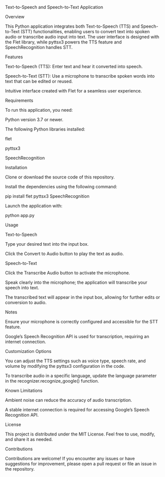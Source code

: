 Text-to-Speech and Speech-to-Text Application

Overview

This Python application integrates both Text-to-Speech (TTS) and Speech-to-Text (STT) functionalities, enabling users to convert text into spoken audio or transcribe audio input into text. The user interface is designed with the Flet library, while pyttsx3 powers the TTS feature and SpeechRecognition handles STT.

Features

Text-to-Speech (TTS): Enter text and hear it converted into speech.

Speech-to-Text (STT): Use a microphone to transcribe spoken words into text that can be edited or reused.

Intuitive interface created with Flet for a seamless user experience.

Requirements

To run this application, you need:

Python version 3.7 or newer.

The following Python libraries installed:

flet

pyttsx3

SpeechRecognition

Installation

Clone or download the source code of this repository.

Install the dependencies using the following command:

pip install flet pyttsx3 SpeechRecognition

Launch the application with:

python app.py

Usage

Text-to-Speech

Type your desired text into the input box.

Click the Convert to Audio button to play the text as audio.

Speech-to-Text

Click the Transcribe Audio button to activate the microphone.

Speak clearly into the microphone; the application will transcribe your speech into text.

The transcribed text will appear in the input box, allowing for further edits or conversion to audio.

Notes

Ensure your microphone is correctly configured and accessible for the STT feature.

Google’s Speech Recognition API is used for transcription, requiring an internet connection.

Customization Options

You can adjust the TTS settings such as voice type, speech rate, and volume by modifying the pyttsx3 configuration in the code.

To transcribe audio in a specific language, update the language parameter in the recognizer.recognize_google() function.

Known Limitations

Ambient noise can reduce the accuracy of audio transcription.

A stable internet connection is required for accessing Google’s Speech Recognition API.

License

This project is distributed under the MIT License. Feel free to use, modify, and share it as needed.

Contributions

Contributions are welcome! If you encounter any issues or have suggestions for improvement, please open a pull request or file an issue in the repository.


